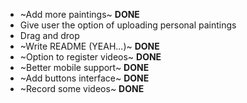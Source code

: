 - ~Add more paintings~ **DONE**
- Give user the option of uploading personal paintings
- Drag and drop
- ~Write README (YEAH...)~ **DONE**
- ~Option to register videos~ **DONE**
- ~Better mobile support~ **DONE**
- ~Add buttons interface~ **DONE**
- ~Record some videos~ **DONE**
